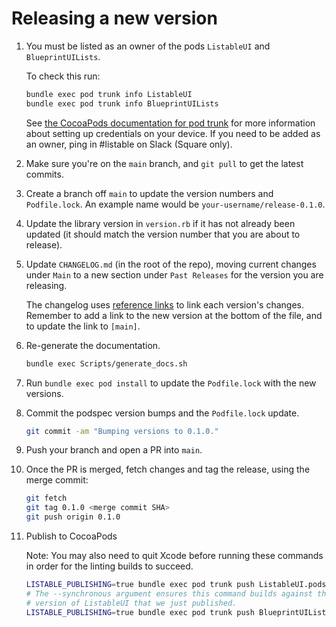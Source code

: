 # Releasing a new version

1. You must be listed as an owner of the pods `ListableUI` and `BlueprintUILists`.

   To check this run:

   ```bash
   bundle exec pod trunk info ListableUI
   bundle exec pod trunk info BlueprintUILists
   ```

   See [the CocoaPods documentation for pod trunk](https://guides.cocoapods.org/making/getting-setup-with-trunk) for more information about setting up credentials on your device. If you need to be added as an owner, ping in #listable on Slack (Square only).

1. Make sure you're on the `main` branch, and `git pull` to get the latest commits.

1. Create a branch off `main` to update the version numbers and `Podfile.lock`. An example name would be `your-username/release-0.1.0`.

1. Update the library version in `version.rb` if it has not already been updated (it should match the version number that you are about to release).

1. Update `CHANGELOG.md` (in the root of the repo), moving current changes under `Main` to a new section under `Past Releases` for the version you are releasing.
  
   The changelog uses [reference links](https://daringfireball.net/projects/markdown/syntax#link) to link each version's changes. Remember to add a link to the new version at the bottom of the file, and to update the link to `[main]`.

1. Re-generate the documentation.
   ```bash
   bundle exec Scripts/generate_docs.sh
   ```

1. Run `bundle exec pod install` to update the `Podfile.lock` with the new versions.

1. Commit the podspec version bumps and the `Podfile.lock` update.
   ```bash
   git commit -am "Bumping versions to 0.1.0."
   ```

1. Push your branch and open a PR into `main`.

1. Once the PR is merged, fetch changes and tag the release, using the merge commit:
   ```bash
   git fetch
   git tag 0.1.0 <merge commit SHA>
   git push origin 0.1.0
   ```

1. Publish to CocoaPods

   Note: You may also need to quit Xcode before running these commands in order for the linting builds to succeed.

   ```bash
   LISTABLE_PUBLISHING=true bundle exec pod trunk push ListableUI.podspec
   # The --synchronous argument ensures this command builds against the
   # version of ListableUI that we just published.
   LISTABLE_PUBLISHING=true bundle exec pod trunk push BlueprintUILists.podspec --synchronous
   ```